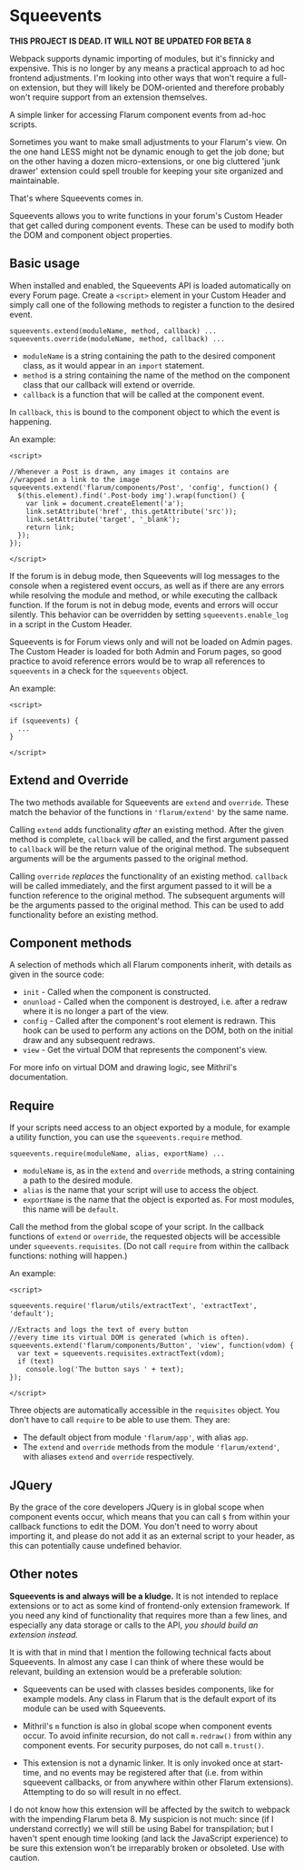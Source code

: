 # Squeevents

**THIS PROJECT IS DEAD. IT WILL NOT BE UPDATED FOR BETA 8**

Webpack supports dynamic importing of modules, but it's finnicky and expensive. This is no longer by any means a practical approach to ad hoc frontend adjustments. I'm looking into other ways that won't require a full-on extension, but they will likely be DOM-oriented and therefore probably won't require support from an extension themselves.

A simple linker for accessing Flarum component events from ad-hoc scripts.

Sometimes you want to make small adjustments to your Flarum's view. On the one hand LESS might not be dynamic enough to get the job done; but on the other having a dozen micro-extensions, or one big cluttered 'junk drawer' extension could spell trouble for keeping your site organized and maintainable.

That's where Squeevents comes in.

Squeevents allows you to write functions in your forum's Custom Header that get called during component events. These can be used to modify both the DOM and component object properties.

## Basic usage

When installed and enabled, the Squeevents API is loaded automatically on every Forum page. Create a `<script>` element in your Custom Header and simply call one of the following methods to register a function to the desired event.

    squeevents.extend(moduleName, method, callback) ...
    squeevents.override(moduleName, method, callback) ...

 + `moduleName` is a string containing the path to the desired component class, as it would appear in an `import` statement.
 + `method` is a string containing the name of the method on the component class that our callback will extend or override.
 + `callback` is a function that will be called at the component event.
    
In `callback`, `this` is bound to the component object to which the event is happening.

An example:

    <script>

    //Whenever a Post is drawn, any images it contains are
    //wrapped in a link to the image
    squeevents.extend('flarum/components/Post', 'config', function() {
      $(this.element).find('.Post-body img').wrap(function() {
        var link = document.createElement('a');
        link.setAttribute('href', this.getAttribute('src'));
        link.setAttribute('target', '_blank');
        return link;
      });
    });

    </script>
    
If the forum is in debug mode, then Squeevents will log messages to the console when a registered event occurs, as well as if there are any errors while resolving the module and method, or while executing the callback function. If the forum is not in debug mode, events and errors will occur silently. This behavior can be overridden by setting `squeevents.enable_log` in a script in the Custom Header.

Squeevents is for Forum views only and will not be loaded on Admin pages. The Custom Header is loaded
for both Admin and Forum pages, so good practice to avoid reference errors would be to wrap all references to `squeevents` in a check for the `squeevents` object.

An example:

    <script>
    
    if (squeevents) {
      ...
    }
    
    </script>

## Extend and Override
    
The two methods available for Squeevents are `extend` and `override`. These match the behavior of the functions in `'flarum/extend'` by the same name.

Calling `extend` adds functionality *after* an existing method. After the given method is complete, `callback` will be called, and the first argument passed to `callback` will be the return value of the original method. The subsequent arguments will be the arguments passed to the original method.

Calling `override` *replaces* the functionality of an existing method. `callback` will be called immediately, and the first argument passed to it will be a function reference to the original method. The subsequent arguments will be the arguments passed to the original method. This can be used to add functionality before an existing method.

## Component methods

A selection of methods which all Flarum components inherit, with details as given in the source code:

 + `init` - Called when the component is constructed.
 + `onunload` - Called when the component is destroyed, i.e. after a redraw where it is no longer a part of the view.
 + `config` - Called after the component's root element is redrawn. This hook can be used to perform any actions on the DOM, both on the initial draw and any subsequent redraws.
 + `view` - Get the virtual DOM that represents the component's view.

For more info on virtual DOM and drawing logic, see Mithril's documentation.

## Require

If your scripts need access to an object exported by a module, for example a utility function, you can use the `squeevents.require` method.

    squeevents.require(moduleName, alias, exportName) ...

 + `moduleName` is, as in the `extend` and `override` methods, a string containing a path to the desired module.
 + `alias` is the name that your script will use to access the object.
 + `exportName` is the name that the object is exported as. For most modules, this name will be `default`.

Call the method from the global scope of your script. In the callback functions of `extend` or `override`, the requested objects will be accessible under `squeevents.requisites`. (Do not call `require` from within the callback functions: nothing will happen.)

An example:

    <script>

    squeevents.require('flarum/utils/extractText', 'extractText', 'default');

    //Extracts and logs the text of every button
    //every time its virtual DOM is generated (which is often).
    squeevents.extend('flarum/components/Button', 'view', function(vdom) {
      var text = squeevents.requisites.extractText(vdom);
      if (text)
        console.log('The button says ' + text);
    });

    </script>

Three objects are automatically accessible in the `requisites` object. You don't have to call `require` to be able to use them. They are:

 + The default object from module `'flarum/app'`, with alias `app`.
 + The `extend` and `override` methods from the module `'flarum/extend'`, with aliases `extend` and `override` respectively.

## JQuery

By the grace of the core developers JQuery is in global scope when component events occur, which means that you can call `$` from within your callback functions to edit the DOM. You don't need to worry about importing it, and please do not add it as an external script to your header, as this can potentially cause undefined behavior.

## Other notes

**Squeevents is and always will be a kludge.** It is not intended to replace extensions or to act as some kind of frontend-only extension framework. If you need any kind of functionality that requires more than a few lines, and especially any data storage or calls to the API, *you should build an extension instead.*

It is with that in mind that I mention the following technical facts about Squeevents. In almost any case I can think of where these would be relevant, building an extension would be a preferable solution:

 + Squeevents can be used with classes besides components, like for example models. Any class in Flarum that is the default export of its module can be used with Squeevents.

 + Mithril's `m` function is also in global scope when component events occur. To avoid infinite recursion, do not call `m.redraw()` from within any component events. For security purposes, do not call `m.trust()`.

 + This extension is not a dynamic linker. It is only invoked once at start-time, and no events may be registered after that (i.e. from within squeevent callbacks, or from anywhere within other Flarum extensions). Attempting to do so will result in no effect.
 
I do not know how this extension will be affected by the switch to webpack with the impending Flarum beta 8. My suspicion is not much: since (if I understand correctly) we will still be using Babel for transpilation; but I haven't spent enough time looking (and lack the JavaScript experience) to be sure this extension won't be irreparably broken or obsoleted. Use with caution.
